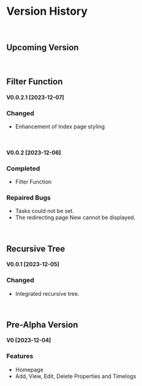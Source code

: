 # Version History

<br/>

## Upcoming Version

<br/>

## Filter Function
#### V0.0.2.1 [2023-12-07]
### Changed
- Enhancement of Index page styling

<br/>

#### V0.0.2 [2023-12-06]
### Completed
- Filter Function
### Repaired Bugs
- Tasks could not be set.  
- The redirecting page New cannot be displayed.

<br/>

## Recursive Tree
#### V0.0.1 [2023-12-05]
### Changed
- Integrated recursive tree.

<br/>

## Pre-Alpha Version
#### V0 [2023-12-04]
### Features
- Homepage
- Add, View, Edit, Delete Properties and Timelogs